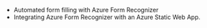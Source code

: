 - Automated form filling with Azure Form Recognizer
- Integrating Azure Form Recognizer with an Azure Static Web App.